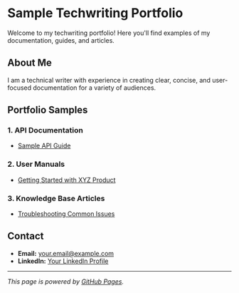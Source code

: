 # Sample Techwriting Portfolio

Welcome to my techwriting portfolio! Here you'll find examples of my documentation, guides, and articles.

## About Me

I am a technical writer with experience in creating clear, concise, and user-focused documentation for a variety of audiences.

## Portfolio Samples

### 1. API Documentation
- [Sample API Guide](docs/api-guide.md)

### 2. User Manuals
- [Getting Started with XYZ Product](docs/getting-started.md)

### 3. Knowledge Base Articles
- [Troubleshooting Common Issues](docs/troubleshooting.md)

## Contact

- **Email:** your.email@example.com
- **LinkedIn:** [Your LinkedIn Profile](https://www.linkedin.com/in/yourprofile)

---

_This page is powered by [GitHub Pages](https://pages.github.com/)._
